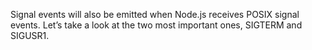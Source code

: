 Signal events will also be emitted when Node.js receives POSIX signal events. Let’s take a look at the two most important ones, SIGTERM and SIGUSR1.